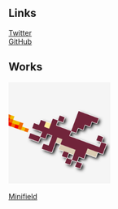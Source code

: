 ## Links

[Twitter](https://twitter.com/hideckies)  
[GitHub](https://github.com/hideckies)

## Works

<img src="./images/icon_v2_512.png" alt="minifield" width="200" />

[Minifield](https://play.google.com/store/apps/details?id=org.hideckies.minifield)
